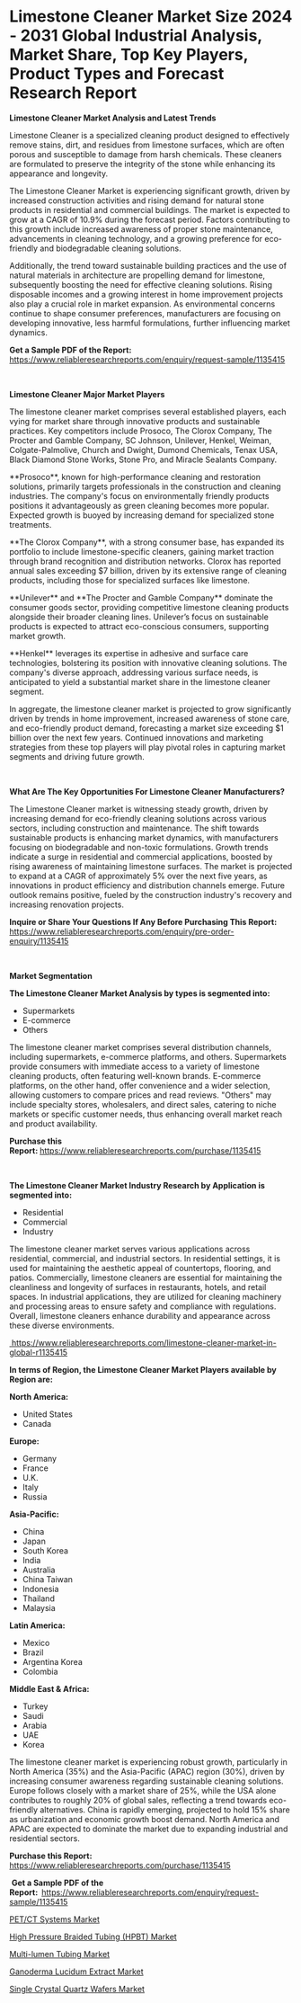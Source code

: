 <p><h1>Limestone Cleaner Market Size 2024 - 2031 Global Industrial Analysis, Market Share, Top Key Players, Product Types and Forecast Research Report</h1></p><p><strong>Limestone Cleaner Market Analysis and Latest Trends</strong></p>
<p><p>Limestone Cleaner is a specialized cleaning product designed to effectively remove stains, dirt, and residues from limestone surfaces, which are often porous and susceptible to damage from harsh chemicals. These cleaners are formulated to preserve the integrity of the stone while enhancing its appearance and longevity. </p><p>The Limestone Cleaner Market is experiencing significant growth, driven by increased construction activities and rising demand for natural stone products in residential and commercial buildings. The market is expected to grow at a CAGR of 10.9% during the forecast period. Factors contributing to this growth include increased awareness of proper stone maintenance, advancements in cleaning technology, and a growing preference for eco-friendly and biodegradable cleaning solutions. </p><p>Additionally, the trend toward sustainable building practices and the use of natural materials in architecture are propelling demand for limestone, subsequently boosting the need for effective cleaning solutions. Rising disposable incomes and a growing interest in home improvement projects also play a crucial role in market expansion. As environmental concerns continue to shape consumer preferences, manufacturers are focusing on developing innovative, less harmful formulations, further influencing market dynamics.</p></p>
<p><strong>Get a Sample PDF of the Report:&nbsp;</strong> <a href="https://www.reliableresearchreports.com/enquiry/request-sample/1135415?utm_campaign=3&utm_medium=2&utm_source=Github&utm_content=ia&utm_term=10112024&utm_id=limestone-cleaner">https://www.reliableresearchreports.com/enquiry/request-sample/1135415</a></p>
<p>&nbsp;</p>
<p><strong>Limestone Cleaner Major Market Players</strong></p>
<p><p>The limestone cleaner market comprises several established players, each vying for market share through innovative products and sustainable practices. Key competitors include Prosoco, The Clorox Company, The Procter and Gamble Company, SC Johnson, Unilever, Henkel, Weiman, Colgate-Palmolive, Church and Dwight, Dumond Chemicals, Tenax USA, Black Diamond Stone Works, Stone Pro, and Miracle Sealants Company.</p><p>**Prosoco**, known for high-performance cleaning and restoration solutions, primarily targets professionals in the construction and cleaning industries. The company's focus on environmentally friendly products positions it advantageously as green cleaning becomes more popular. Expected growth is buoyed by increasing demand for specialized stone treatments.</p><p>**The Clorox Company**, with a strong consumer base, has expanded its portfolio to include limestone-specific cleaners, gaining market traction through brand recognition and distribution networks. Clorox has reported annual sales exceeding $7 billion, driven by its extensive range of cleaning products, including those for specialized surfaces like limestone.</p><p>**Unilever** and **The Procter and Gamble Company** dominate the consumer goods sector, providing competitive limestone cleaning products alongside their broader cleaning lines. Unilever’s focus on sustainable products is expected to attract eco-conscious consumers, supporting market growth.</p><p>**Henkel** leverages its expertise in adhesive and surface care technologies, bolstering its position with innovative cleaning solutions. The company's diverse approach, addressing various surface needs, is anticipated to yield a substantial market share in the limestone cleaner segment.</p><p>In aggregate, the limestone cleaner market is projected to grow significantly driven by trends in home improvement, increased awareness of stone care, and eco-friendly product demand, forecasting a market size exceeding $1 billion over the next few years. Continued innovations and marketing strategies from these top players will play pivotal roles in capturing market segments and driving future growth.</p></p>
<p>&nbsp;</p>
<p><strong>What Are The Key Opportunities For Limestone Cleaner Manufacturers?</strong></p>
<p><p>The Limestone Cleaner market is witnessing steady growth, driven by increasing demand for eco-friendly cleaning solutions across various sectors, including construction and maintenance. The shift towards sustainable products is enhancing market dynamics, with manufacturers focusing on biodegradable and non-toxic formulations. Growth trends indicate a surge in residential and commercial applications, boosted by rising awareness of maintaining limestone surfaces. The market is projected to expand at a CAGR of approximately 5% over the next five years, as innovations in product efficiency and distribution channels emerge. Future outlook remains positive, fueled by the construction industry's recovery and increasing renovation projects.</p></p>
<p><strong>Inquire or Share Your Questions If Any Before Purchasing This Report:</strong> <a href="https://www.reliableresearchreports.com/enquiry/pre-order-enquiry/1135415?utm_campaign=3&utm_medium=2&utm_source=Github&utm_content=ia&utm_term=10112024&utm_id=limestone-cleaner">https://www.reliableresearchreports.com/enquiry/pre-order-enquiry/1135415</a></p>
<p>&nbsp;</p>
<p><strong>Market Segmentation</strong></p>
<p><strong>The Limestone Cleaner Market Analysis by types is segmented into:</strong></p>
<p><ul><li>Supermarkets</li><li>E-commerce</li><li>Others</li></ul></p>
<p><p>The limestone cleaner market comprises several distribution channels, including supermarkets, e-commerce platforms, and others. Supermarkets provide consumers with immediate access to a variety of limestone cleaning products, often featuring well-known brands. E-commerce platforms, on the other hand, offer convenience and a wider selection, allowing customers to compare prices and read reviews. "Others" may include specialty stores, wholesalers, and direct sales, catering to niche markets or specific customer needs, thus enhancing overall market reach and product availability.</p></p>
<p><strong>Purchase this Report:&nbsp;</strong><a href="https://www.reliableresearchreports.com/purchase/1135415?utm_campaign=3&utm_medium=2&utm_source=Github&utm_content=ia&utm_term=10112024&utm_id=limestone-cleaner">https://www.reliableresearchreports.com/purchase/1135415</a></p>
<p>&nbsp;</p>
<p><strong>The Limestone Cleaner Market Industry Research by Application is segmented into:</strong></p>
<p><ul><li>Residential</li><li>Commercial</li><li>Industry</li></ul></p>
<p><p>The limestone cleaner market serves various applications across residential, commercial, and industrial sectors. In residential settings, it is used for maintaining the aesthetic appeal of countertops, flooring, and patios. Commercially, limestone cleaners are essential for maintaining the cleanliness and longevity of surfaces in restaurants, hotels, and retail spaces. In industrial applications, they are utilized for cleaning machinery and processing areas to ensure safety and compliance with regulations. Overall, limestone cleaners enhance durability and appearance across these diverse environments.</p></p>
<p><a href="https://www.reliableresearchreports.com/limestone-cleaner-market-in-global-r1135415?utm_campaign=3&utm_medium=2&utm_source=Github&utm_content=ia&utm_term=10112024&utm_id=limestone-cleaner">&nbsp;https://www.reliableresearchreports.com/limestone-cleaner-market-in-global-r1135415</a></p>
<p><strong>In terms of Region, the Limestone Cleaner Market Players available by Region are:</strong></p>
<p>
    <p> <strong> North America: </strong>
        <ul>
            <li>United States</li>
            <li>Canada</li>
        </ul>
        </p> 
    <p> <strong> Europe: </strong>
        <ul>
            <li>Germany</li>
            <li>France</li>
            <li>U.K.</li>
            <li>Italy</li>
            <li>Russia</li>
        </ul>
        </p> 
    <p> <strong> Asia-Pacific: </strong>
        <ul>
            <li>China</li>
            <li>Japan</li>
            <li>South Korea</li>
            <li>India</li>
            <li>Australia</li>
            <li>China Taiwan</li>
            <li>Indonesia</li>
            <li>Thailand</li>
            <li>Malaysia</li>
        </ul>
        </p> 
    <p> <strong> Latin America: </strong>
        <ul>
            <li>Mexico</li>
            <li>Brazil</li>
            <li>Argentina Korea</li>
            <li>Colombia</li>
        </ul>
        </p> 
    <p> <strong> Middle East & Africa: </strong>
        <ul>
            <li>Turkey</li>
            <li>Saudi</li>
            <li>Arabia</li>
            <li>UAE</li>
            <li>Korea</li>
        </ul>
    </p>
    </p>
<p><p>The limestone cleaner market is experiencing robust growth, particularly in North America (35%) and the Asia-Pacific (APAC) region (30%), driven by increasing consumer awareness regarding sustainable cleaning solutions. Europe follows closely with a market share of 25%, while the USA alone contributes to roughly 20% of global sales, reflecting a trend towards eco-friendly alternatives. China is rapidly emerging, projected to hold 15% share as urbanization and economic growth boost demand. North America and APAC are expected to dominate the market due to expanding industrial and residential sectors.</p></p>
<p><strong>Purchase this Report: </strong><a href="https://www.reliableresearchreports.com/purchase/1135415?utm_campaign=3&utm_medium=2&utm_source=Github&utm_content=ia&utm_term=10112024&utm_id=limestone-cleaner">https://www.reliableresearchreports.com/purchase/1135415</a></p>
<p>&nbsp;<strong>Get a Sample PDF of the Report:&nbsp;&nbsp;</strong><a href="https://www.reliableresearchreports.com/enquiry/request-sample/1135415?utm_campaign=3&utm_medium=2&utm_source=Github&utm_content=ia&utm_term=10112024&utm_id=limestone-cleaner">https://www.reliableresearchreports.com/enquiry/request-sample/1135415</a></p>
<p><strong></strong></p>
<p><p><a href="https://www.linkedin.com/pulse/petct-systems-industry-analysis-report-market-size-share-yrnxf?utm_campaign=3&utm_medium=2&utm_source=Github&utm_content=ia&utm_term=10112024&utm_id=limestone-cleaner">PET/CT Systems Market</a></p><p><a href="https://issuu.com/reportprime-2/docs/high-pressure-braided-tubing-hpbt-m_91c2e892c8e27a?utm_campaign=3&utm_medium=2&utm_source=Github&utm_content=ia&utm_term=10112024&utm_id=limestone-cleaner">High Pressure Braided Tubing (HPBT) Market</a></p><p><a href="https://issuu.com/reportprime-2/docs/multi-lumen-tubing-market-size-2030_0d92e448561b33?utm_campaign=3&utm_medium=2&utm_source=Github&utm_content=ia&utm_term=10112024&utm_id=limestone-cleaner">Multi-lumen Tubing Market</a></p><p><a href="https://medium.com/@cairotmbrowne3cq/the-ganoderma-lucidum-extract-market-prioritizes-cost-control-and-efficiency-enhancement-4a326d70a5d4?utm_campaign=3&utm_medium=2&utm_source=Github&utm_content=ia&utm_term=10112024&utm_id=limestone-cleaner">Ganoderma Lucidum Extract Market</a></p><p><a href="https://github.com/lambertr3e8v/Market-Research-Report-List-1/blob/main/single-crystal-quartz-wafers-market.md?utm_campaign=3&utm_medium=2&utm_source=Github&utm_content=ia&utm_term=10112024&utm_id=limestone-cleaner">Single Crystal Quartz Wafers Market</a></p></p>